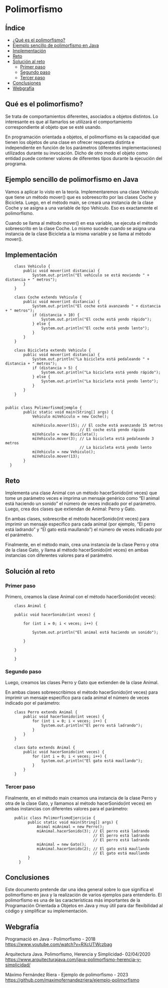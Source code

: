 # Polimorfismo

## Índice  
- [¿Qué es el polimorfismo?](#qué-es-el-polimorfismo)
- [Ejemplo sencillo de polimorfismo en Java](#ejemplo-sencillo-de-polimorfismo-en-java)
- [Implementación](#implementación)
- [Reto](#reto)
- [Solución al reto](#solución-al-reto)
  - [Primer paso](#primer-paso)
  - [Segundo paso](#segundo-paso)
  - [Tercer paso](#tercer-paso)
- [Conclusiones](#conclusiones)
- [Webgrafía](#webgrafía)

## Qué es el polimorfismo?  
Se trata de comportamientos diferentes, asociados a objetos distintos. Lo interesante es que al llamarlos se utilizará el comportamiento correspondiente al objeto que se esté usando.  
  
En programación orientada a objetos, el polimorfismo es la capacidad que tienen los objetos de una clase en ofrecer respuesta distinta e independiente en función de los parámetros (diferentes implementaciones) utilizados durante su invocación. Dicho de otro modo el objeto como entidad puede contener valores de diferentes tipos durante la ejecución del programa.  

## Ejemplo sencillo de polimorfismo en Java  
Vamos a aplicar lo visto en la teoría. Implementaremos una clase Vehiculo que tiene un método mover() que es sobreescrito por las clases Coche y Bicicleta. Luego, en el método main, se creará una instancia de la clase Coche y se asigna a una variable de tipo Vehiculo. Eso es exactamente el polimorfismo.   
  
Cuando se llama al método mover() en esa variable, se ejecuta el método sobreescrito en la clase Coche. Lo mismo sucede cuando se asigna una instancia de la clase Bicicleta a la misma variable y se llama al método mover().  

## Implementación  
        class Vehiculo {
            public void mover(int distancia) {
                System.out.println("El vehículo se está moviendo " + distancia + " metros");
            }
        }

        class Coche extends Vehiculo {
            public void mover(int distancia) {
                System.out.println("El coche está avanzando " + distancia + " metros");
                if (distancia > 10) {
                    System.out.println("El coche está yendo rápido");
                } else {
                    System.out.println("El coche está yendo lento");
                }
            }
        }

        class Bicicleta extends Vehiculo {
            public void mover(int distancia) {
                System.out.println("La bicicleta está pedaleando " + distancia + " metros");
                if (distancia > 5) {
                    System.out.println("La bicicleta está yendo rápido");
                } else {
                    System.out.println("La bicicleta está yendo lento");
                }
            }
        }

              
    public class PolimorfismoEjemplo {
            public static void main(String[] args) {
                Vehiculo miVehiculo = new Coche();

                miVehiculo.mover(15); // El coche está avanzando 15 metros
                                     // El coche está yendo rápido
                miVehiculo = new Bicicleta();
                miVehiculo.mover(3); // La bicicleta está pedaleando 3 metros
                                     // La bicicleta está yendo lento
                miVehiculo = new Vehiculo();
                miVehiculo.mover(13);
            }
      }

## Reto
Implementa una clase Animal con un método hacerSonido(int veces) que tome un parámetro veces e imprima un mensaje genérico como “El animal está haciendo un sonido” el número de veces indicado por el parámetro. Luego, crea dos clases que extiendan de Animal: Perro y Gato.  
  
En ambas clases, sobrescribe el método hacerSonido(int veces) para imprimir un mensaje específico para cada animal (por ejemplo, “El perro está ladrando” y “El gato está maullando”) el número de veces indicado por el parámetro.  

Finalmente, en el método main, crea una instancia de la clase Perro y otra de la clase Gato, y llama al método hacerSonido(int veces) en ambas instancias con diferentes valores para el parámetro.  

## Solución al reto  
### Primer paso  
Primero, creamos la clase Animal con el método hacerSonido(int veces):  

        class Animal {  

        public void hacerSonido(int veces) {  

            for (int i = 0; i < veces; i++) {  

                System.out.println("El animal está haciendo un sonido");  

            }  

        }  

        }

### Segundo paso  
Luego, creamos las clases Perro y Gato que extienden de la clase Animal.  
  
En ambas clases sobreescribimos el método hacerSonido(int veces) para imprimir un mensaje específico para cada animal el número de veces indicado por el parámetro: 

        class Perro extends Animal {
            public void hacerSonido(int veces) {
                for (int i = 0; i < veces; i++) {
                    System.out.println("El perro está ladrando");
                }
            }
        }

        class Gato extends Animal {
            public void hacerSonido(int veces) {
                for (int i = 0; i < veces; i++) {
                    System.out.println("El gato está maullando");
                }
            }
        }
        
### Tercer paso  
Finalmente, en el método main creamos una instancia de la clase Perro y otra de la clase Gato, y llamamos al método hacerSonido(int veces) en ambas instancias con diferentes valores para el parámetro:  

        public class PolimorfismoEjercicio {
              public static void main(String[] args) {
                  Animal miAnimal = new Perro();
                  miAnimal.hacerSonido(3); // El perro está ladrando
                                           // El perro está ladrando
                                           // El perro está ladrando
                  miAnimal = new Gato();
                  miAnimal.hacerSonido(2); // El gato está maullando
                                           // El gato está maullando
              }
          }
        


      
## Conclusiones  
Este documento pretende dar una idea general sobre lo que significa el polimorfismo en java y la realización de varios ejemplos para entenderlo. El polimorfismo es una de las características más importantes de la Programación Orientada a Objetos en Java y muy útil para dar flexibilidad al código y simplificar su implementación.  


## Webgrafía  
Programació en Java - Polimorfismo - 2018  
https://www.youtube.com/watch?v=RXcUTWczbag  
  
Arquitectura Java. Polimorfismo, Herencia y Simplicidad- 02/04/2020  
https://www.arquitecturajava.com/java-polimorfismo-herencia-y-simplicidad/  
  
Máximo Fernández Riera - Ejemplo de polimorfismo - 2023  
https://github.com/maximofernandezriera/ejemplo-polimorfismo  





